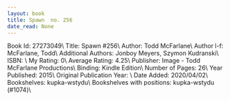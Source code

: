 ```yaml
---
layout: book
title: Spawn  no. 256
date_read: None
---
```


Book Id: 27273049\ 
Title: Spawn #256\ 
Author: Todd McFarlane\ 
Author l-f: McFarlane, Todd\ 
Additional Authors: Jonboy Meyers, Szymon Kudranski\ 
ISBN: \ 
My Rating: 0\ 
Average Rating: 4.25\ 
Publisher: Image - Todd McFarlane Productions\ 
Binding: Kindle Edition\ 
Number of Pages: 26\ 
Year Published: 2015\ 
Original Publication Year: \ 
Date Added: 2020/04/02\ 
Bookshelves: kupka-wstydu\ 
Bookshelves with positions: kupka-wstydu (#1074)\ 

